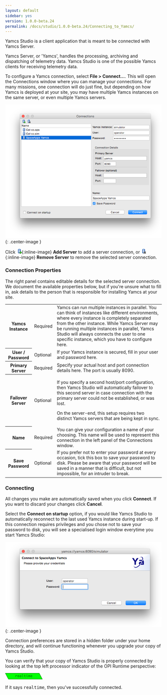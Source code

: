 ```yaml
---
layout: default
sidebar: yes
version: 1.0.0-beta.24
permalink: /docs/studio/1.0.0-beta.24/Connecting_to_Yamcs/
---
```


Yamcs Studio is a client application that is meant to be connected with Yamcs Server.

Yamcs Server, or 'Yamcs', handles the processing, archiving and dispatching of telemetry data. Yamcs Studio is one of the possible Yamcs clients for receiving telemetry data.

To configure a Yamcs connection, select **File > Connect...**. This will open the Connections window where you can manage your connections. For many missions, one connection will do just fine, but depending on how Yamcs is deployed at your site, you may have multiple Yamcs instances on the same server, or even multiple Yamcs servers.

![Connections](/assets/studio/connections.png){: .center-image }

Click ![Add Server](/assets/studio/icons/server_add.png){:inline-image} **Add Server** to add a server connection, or ![Remove Server](/assets/studio/icons/server_remove.png){:inline-image} **Remove Server** to remove the selected server connection.

### Connection Properties
The right panel contains editable details for the selected server connection. We document the available properties below, but if you're unsure what to fill in, ask details to the person that is responsible for installing Yamcs at your site.

<table class="inline">
    <tr>
        <th>Yamcs Instance</th>
        <td>Required</td>
        <td>
            Yamcs can run multiple instances in parallel. You can think of instances like different environments, where every instance is completely separated from the other instance. While Yamcs Server may be running multiple instances in parallel, Yamcs Studio will always connects the user to one specific instance, which you have to configure here.  
        </td>
    </tr>
    <tr>
        <th>User / Password</th>
        <td>Optional</td>
        <td>
            If your Yamcs instance is secured, fill in your user and password here.
        </td>
    </tr>
    <tr>
        <th>Primary Server</th>
        <td>Required</td>
        <td>
            Specify your actual host and port connection details here. The port is usually 8090.
        </td>
    </tr>
    <tr>
        <th>Failover Server</th>
        <td>Optional</td>
        <td>
            <p>
                If you specify a second host/port configuration, then Yamcs Studio will automatically failover to this second server in case connection with the primary server could not be established, or was lost.
            </p>
            <p>
                On the server-end, this setup requires two distinct Yamcs servers that are being kept in sync.
            </p>
        </td>
    </tr>
    <tr>
        <th>Name</th>
        <td>Required</td>
        <td>
            You can give your configuration a name of your choosing. This name will be used to represent this connection in the left panel of the Connections window.
        </td>
    </tr>
    <tr>
        <th>Save Password</th>
        <td>Optional</td>
        <td>
            If you prefer not to enter your password at every occasion, tick this box to save your password to disk. Please be aware that your password will be saved in a manner that is difficult, but not impossible, for an intruder to break.
        </td>
    </tr>
</table>

### Connecting
All changes you make are automatically saved when you click **Connect**. If you want to discard your changes click **Cancel**.

Select the **Connect on startup** option, if you would like Yamcs Studio to automatically reconnect to the last used Yamcs instance during start-up. If this connection requires privileges and you chose not to save your password to disk, you will see a specialised login window everytime you start Yamcs Studio:

![Login](/assets/studio/login.png){: .center-image }

<div class="hint">
    Connection preferences are stored in a hidden folder under your home directory, and will continue functioning whenever you upgrade your copy of Yamcs Studio.
</div>

You can verify that your copy of Yamcs Studio is properly connected by looking at the top left processor indicator of the OPI Runtime perspective:

![Realtime Processor](/assets/studio/processor.png)

If it says <tt>realtime</tt>, then you've successfully connected.
